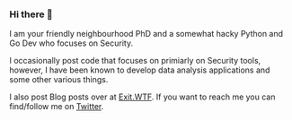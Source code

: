 ### Hi there 👋
I am your friendly neighbourhood PhD and a somewhat hacky Python and Go Dev who focuses on Security.

I occasionally post code that focuses on primiarly on Security tools, however, I have been known to develop data analysis applications and some other various things. 

I also post Blog posts over at [Exit.WTF](http://exit.wtf). If you want to reach me you can find/follow me on [Twitter](https://twitter.com/Jack_WJ).
<!--
**jwhitt3r/jwhitt3r** is a ✨ _special_ ✨ repository because its `README.md` (this file) appears on your GitHub profile.

Here are some ideas to get you started:

- 🔭 I’m currently working on ...
- 🌱 I’m currently learning ...
- 👯 I’m looking to collaborate on ...
- 🤔 I’m looking for help with ...
- 💬 Ask me about ...
- 📫 How to reach me: ...
- 😄 Pronouns: ...
- ⚡ Fun fact: ...
-->
